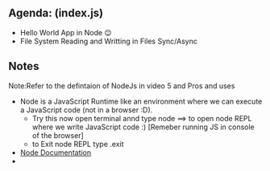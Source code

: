 ## Agenda: (index.js)
- Hello World App in Node 😉
- File System Reading and Writting in Files Sync/Async

## Notes
Note:Refer to the defintaion of NodeJs in video 5 and Pros and uses 
- Node is a JavaScript Runtime like an environment where we can execute a JavaScript code (not in a browser :D).
    - Try this now open terminal annd type node ==> to open node REPL where we write JavaScript code :) [Remeber running JS in console of the browser]
    - to Exit node REPL type .exit
- <a href="https://nodejs.org/dist/latest-v18.x/docs/api/">Node Documentation</a>
- 